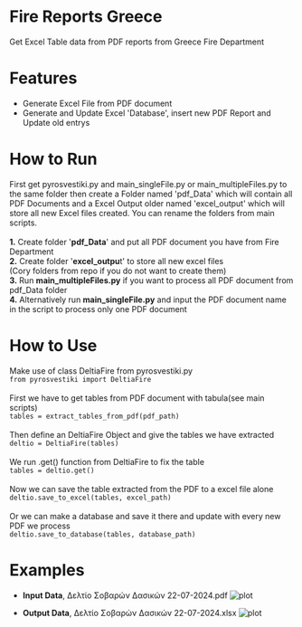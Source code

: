 # Fire Reports Greece
Get Excel Table data from PDF reports from Greece Fire Department

# Features
* Generate Excel File from PDF document
* Generate and Update Excel 'Database', insert new PDF Report and Update old entrys

# How to Run
First get pyrosvestiki.py and main_singleFile.py or main_multipleFiles.py to the same folder then create a Folder named 'pdf_Data' which will contain all PDF Documents and a Excel Output older named 'excel_output' which will store all new Excel files created. You can rename the folders from main scripts.<br /><br />
**1.** Create folder '**pdf_Data**' and put all PDF document you have from Fire Department<br />
**2.** Create folder '**excel_outpu**t' to store all new excel files<br />
(Cory folders from repo if you do not want to create them)<br />
**3.** Run **main_multipleFiles.py** if you want to process all PDF document from pdf_Data folder<br />
**4.** Alternatively run **main_singleFile.py** and input the PDF document name in the script to process only one PDF document<br />

# How to Use
Make use of class DeltiaFire from pyrosvestiki.py<br />
```from pyrosvestiki import DeltiaFire```<br /><br />
First we have to get tables from PDF document with tabula(see main scripts)<br />
```tables = extract_tables_from_pdf(pdf_path)```<br /><br />
Then define an DeltiaFire Object and give the tables we have extracted<br />
```deltio = DeltiaFire(tables)```<br /><br />
We run .get() function from DeltiaFire to fix the table<br />
```tables = deltio.get()```<br /><br />
Now we can save the table extracted from the PDF to a excel file alone<br />
```deltio.save_to_excel(tables, excel_path)```<br /><br />
Or we can make a database and save it there and update with every new PDF we process<br />
```deltio.save_to_database(tables, database_path)```<br />


# Examples
* **Input Data**, Δελτίο Σοβαρών Δασικών 22-07-2024.pdf 
![plot](https://github.com/nikos230/Fire-Reports-Greece/blob/main/images/fire_table.png?raw=true)

* **Output Data**, Δελτίο Σοβαρών Δασικών 22-07-2024.xlsx
![plot](https://github.com/nikos230/Fire-Reports-Greece/blob/main/images/excel_output.png?raw=true)
